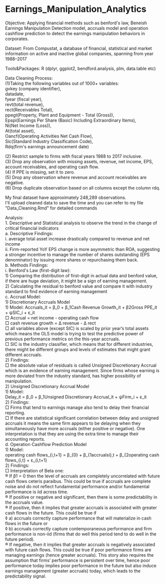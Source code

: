 # Earnings_Manipulation_Analytics
Objective: Applying financial methods such as benford's law, Beneish Earnings Manipulation Detection model, 
           accruals model and operation cashflow prediction to detect the earnings manipulation behaviors in corporates.
           
Dataset: From Compustat, a database of financial, statistical and market information on active and inactive global companies, 
         spanning from year 1988–2017

Tools&Packages: R (dplyr, ggplot2, bendford.analysis, plm, data.table etc)

Data Cleaning Process:  
(1)Taking the following variables out of 1000+ variables:   
gvkey (company identifier),   
datadate,   
fyear (fiscal year),   
revt(total revenue),   
rect(Receivables Total),   
ppegt(Property, Plant and Equipment - Total (Gross)),   
Epspi(Earnings Per Share (Basic) Including Extraordinary Items),  
Ni(Net Income (Loss)),   
At(total asset),  
Oancf(Operating Activities Net Cash Flow),   
Sic(Standard Industry Classification Code),  
Rdq(firm's earnings announcement date)  

(2) Restrict sample to firms with fiscal years 1988 to 2017 inclusive.  
(3) Drop any observation with missing assets, revenue, net income, EPS, account receivables, and operating cash flow.  
(4) If PPE is missing, set it to zero.  
(5) Drop any observation where revenue and account receivables are negative.  
(6) Drop duplicate observation based on all columns except the column rdq.  

My final dataset have approximately 248,289 observations.   
I'll upload cleaned data to save the time and you can refer to my file "Data_Cleaning.Rmd" for detailed commands

Analysis:  
	1. Descriptive and Statistical analysis to observe the trend in the change of critical financial indicators   
		a. Descriptive Findings:   
			i. average total asset increase drastically compared to revenue and net income  
			ii. Firm-reported YoY EPS change is more  asymmetric than ROA, suggesting a stronger incentive to manage the number of shares outstanding (EPS denominator) by issuing more shares or repurchasing them back.  
		b. Methods Findings:  
			i. Benford's Law (first-digit law):   
				1) Comparing the distribution of first-digit in actual data and benford value, if there are huge deviation, it might be a sign of earning management.  
				2) Calculating the residual to benford value and compare it with industry standard to find evidence of earning management  
		c. Accrual Model:  
			1) Discretionary Accruals Model  
				1) Model: Accruals_it = β_0 + β_1Cash Revenue Growth_it + β2Gross PPE_it + ψSIC_i + ε_it  
				□ Accrual = net income - operating cash flow  
				□ cash revenue growth = ∆ revenue - ∆ rect  
				□ all variables above (except SIC) is scaled by prior year’s total assets which means the OLS model is trying to test the predictive power of previous performance metrics on the this-year accruals.  
				□ SIC is the industry classifier, which means that for different industries, there might be different groups and levels of estimates that might grant different accruals.  
				2) Findings:   
				□ the absolute value of residuals is called Unsigned Discretionary Accrual which is an evidence of earning management. Since firms whose earning is more deviated from the industry standard, has higher possibility of manipulation.  
			2) Unsigned Discretionary Accrual Model  
				1) Model:   
				Delay_it = β_0 + β_1Unsigned Discretionary Accrual_it + ψFirm_i + ε_it  
				2) Findings:  
				□ Firms that tend to earnings manage also tend to delay their financial reporting.   
				□ If there are statistical significant correlation between delay and unsigned accruals it means the same firm appears to be delaying when they simultaneously have more accruals (either positive or negative). One interpretation is that they are using the extra time to manage their accounting reports.  
		d. Operation Cashflow Prediction Model  
			1) Model:  
			operating cash flows_{i,t+1} = β_{0} + β_{1accrualsi},t + β_{2operating cash flows_{i,t} + ε_{i,t+1}  
			2) Findings:  
				□ Interpretation of Beta one:   
					® If β1 = 0 then the level of accruals are completely uncorrelated with future cash flows ceteris paraibus. This could be true if accruals are complete noise and do not reflect fundamental performance and/or fundamental performance is iid across time.   
					® If positive or negative and significant, then there is some predictability in the accruals value.   
					® If positive, then it implies that greater accruals is associated with greater cash flows in the future. This could be true if   
						◊ a) accruals correctly capture performance that will materialize in cash flows in the future or   
						◊ b) accruals correctly capture contemporaneous performance and firm performance is non-iid (firms that do well this period tend to do well in the future period).   
					® If negative, then it implies that greater accruals is negatively associated with future cash flows. This could be true if poor performance firms are managing earnings (hence greater accruals). This story also requires the assumption that firms’ performance is persistent over time, hence poor performance today implies poor performance in the future but also induce earnings management (greater accruals) today, which leads to the predictability signal.   
			


